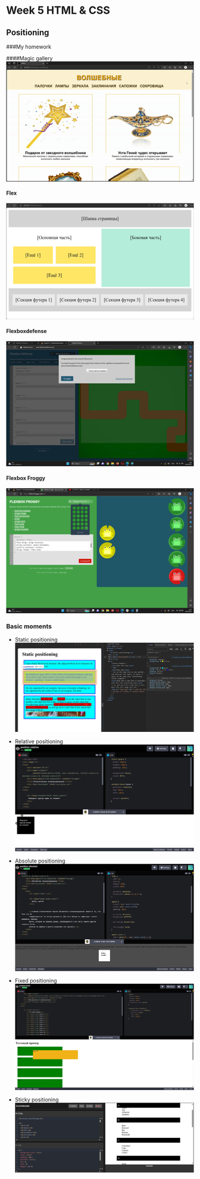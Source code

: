 # Week 5 HTML & CSS

## Positioning

###My homework

####Magic gallery
![video of the page](./readme/videos/Gallery.gif)

#### Flex

![flex](./readme/images/flex.jpg)

#### Flexboxdefense

![Flexboxdefense img](./readme/images/Flexboxdefense.jpg)

#### Flexbox Froggy

![Flexbox Froggy](./readme/images/Flexbox%20Froggy.jpg)

### Basic moments

- Static positioning
  ![position-static.jpg](./readme/images/position-static.jpg)

- Relative positioning
  ![position-relative.jpg](./readme/images/position-relative.jpg)

- Absolute positioning
  ![position-absolute.jpg](./readme/images/position-absolute.jpg)

- Fixed positioning
  ![position-fixed.jpg](./readme/images/position-fixed.jpg)

- Sticky positioning
  ![position-sticky.jpg](./readme/images/position-sticky.jpg)
